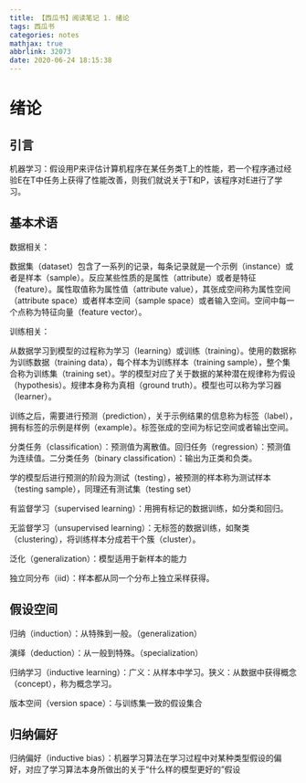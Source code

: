 ```yaml
---
title: 【西瓜书】阅读笔记 1. 绪论
tags: 西瓜书
categories: notes
mathjax: true
abbrlink: 32073
date: 2020-06-24 18:15:38
---
```

# 绪论

## 引言

机器学习：假设用P来评估计算机程序在某任务类T上的性能，若一个程序通过经验E在T中任务上获得了性能改善，则我们就说关于T和P，该程序对E进行了学习。

<!-- more -->
## 基本术语

数据相关：

数据集（dataset）包含了一系列的记录，每条记录就是一个示例（instance）或者是样本（sample）。反应某些性质的是属性（attribute）或者是特征（feature）。属性取值称为属性值（attribute value），其张成空间称为属性空间（attribute space）或者样本空间（sample space）或者输入空间。空间中每一个点称为特征向量（feature vector）。

训练相关：

从数据学习到模型的过程称为学习（learning）或训练（training）。使用的数据称为训练数据（training data），每个样本为训练样本（training sample），整个集合称为训练集（training set）。学的模型对应了关于数据的某种潜在规律称为假设（hypothesis）。规律本身称为真相（ground truth）。模型也可以称为学习器（learner）。

训练之后，需要进行预测（prediction），关于示例结果的信息称为标签（label），拥有标签的示例是样例（example）。标签张成的空间为标记空间或者输出空间。

分类任务（classification）：预测值为离散值。回归任务（regression）：预测值为连续值。二分类任务（binary classification）：输出为正类和负类。

学的模型后进行预测的阶段为测试（testing），被预测的样本称为测试样本（testing sample），同理还有测试集（testing set）

有监督学习（supervised learning）：用拥有标记的数据训练，如分类和回归。

无监督学习（unsupervised learning）：无标签的数据训练，如聚类（clustering），将训练样本分成若干个簇（cluster）。

泛化（generalization）：模型适用于新样本的能力

独立同分布（iid）：样本都从同一个分布上独立采样获得。

## 假设空间

归纳（induction）：从特殊到一般。（generalization）

演绎（deduction）：从一般到特殊。（specialization）

归纳学习（inductive learning）：广义：从样本中学习。狭义：从数据中获得概念（concept），称为概念学习。

版本空间（version space）：与训练集一致的假设集合

## 归纳偏好

归纳偏好（inductive bias）：机器学习算法在学习过程中对某种类型假设的偏好，对应了学习算法本身所做出的关于“什么样的模型更好的”假设
